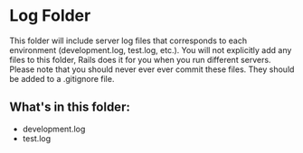 # Log Folder
This folder will include server log files that corresponds to each environment (development.log, test.log, etc.). You will not explicitly add any files to this folder, Rails does it for you when you run different servers. Please note that you should never ever ever commit these files. They should be added to a .gitignore file.

## What's in this folder:
- development.log
- test.log
